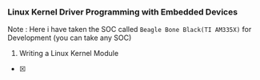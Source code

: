 ### Linux Kernel Driver Programming with Embedded Devices

Note : Here i have taken the SOC called  `Beagle Bone Black(TI AM335X)` for Development (you can take any SOC)

1. Writing a Linux Kernel Module

- [x] 
